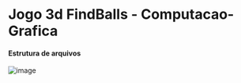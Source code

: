 # Jogo 3d FindBalls - Computacao-Grafica

#### Estrutura de arquivos 

![image](https://user-images.githubusercontent.com/70021084/142706733-dddc8259-d8e9-4f94-a124-a09d4a3f6fc3.png)
